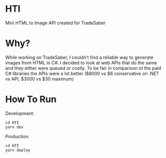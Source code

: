 # HTI
 Mini HTML to Image API created for TradeSaber

# Why?
 While working on TradeSaber, I couldn't find a reliable way to generate images from HTML in C#. I decided to look at web APIs that do the same and they either were queued or costly.
 To be fair in comparison ot the paid C# libraries the APIs were a lot better ($8000 vs $6 conservative on .NET vs API, $3000 vs $30 maximum)

# How To Run
 Development:
 ```
 cd HTI
 yarn dev
 ```

 Production:
 ```
 cd HTI
 yarn deploy
 ```